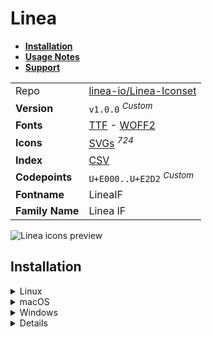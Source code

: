 # Linea

- [**Installation**](#installation)
- [**Usage Notes**](#usage-notes)
- [**Support**](#support)

|                 |                                                                                                                                                                           |
| :-------------- | ------------------------------------------------------------------------------------------------------------------------------------------------------------------------- |
| Repo            | [linea-io/Linea-Iconset](https://github.com/linea-io/Linea-Iconset)                                                                                                       |
| **Version**     | `v1.0.0` <sup>_Custom_</sup>                                                                                                                                              |
| **Fonts**       | [TTF](https://raw.githubusercontent.com/iconicFonts/if/main/fonts/TTF/Linea.ttf) - [WOFF2](https://raw.githubusercontent.com/iconicFonts/if/main/fonts/WOFF2/Linea.woff2) |
| **Icons**       | [SVGs](https://github.com/iconicFonts/if/tree/main/packs/Linea/svgs) <sup>_724_</sup>                                                                                     |
| **Index**       | [CSV](https://github.com/iconicFonts/if/blob/main/indices/Linea.csv)                                                                                                      |
| **Codepoints**  | `U+E000..U+E2D2` <sup>_Custom_</sup>                                                                                                                                      |
| **Fontname**    | LineaIF                                                                                                                                                                   |
| **Family Name** | Linea IF                                                                                                                                                                  |

<picture>
  <source media="(prefers-color-scheme: dark)" srcset="https://raw.githubusercontent.com/iconicFonts/if/main/imgs/Linea_dark.png">
  <img alt="Linea icons preview" src="https://raw.githubusercontent.com/iconicFonts/if/main/imgs/Linea_light.png">
</picture>

## Installation

<details>

<summary>Linux</summary>

```sh
curl -o ~/.local/share/fonts/Linea.ttf https://raw.githubusercontent.com/iconicFonts/if/main/fonts/TTF/Linea.ttf
```

Refresh font cache:

```sh
fc-cache -f ~/.local/share/fonts
```

</details>

<details>

<summary>macOS</summary>

```sh
curl -o ~/Library/Fonts/Linea.ttf https://raw.githubusercontent.com/iconicFonts/if/main/fonts/TTF/Linea.ttf
```

</details>

<details>

<summary>Windows</summary>

```sh
curl -o C:\Windows\Fonts\Linea.ttf https://raw.githubusercontent.com/iconicFonts/if/main/fonts/TTF/Linea.ttf
```

</details>

<details>

## Usage Notes

> [!NOTE]
>
> 1. The icon pack name, originally **Linea Iconset**, was changed to **Linea**.
> 2. The prefix `basic-`, was removed from icon names.
> 3. **Linea** font is standalone and has its own [codepoints](https://github.com/iconicFonts/if/blob/main/indices/Linea.csv), which are different from those in the [IF](https://github.com/iconicFonts/if/blob/main/indices/if.csv) font[^1].

> [!IMPORTANT]  
> The [codepoints](https://github.com/iconicFonts/if/blob/main/indices/Linea.csv) for the **Linea** font remain unchanged and will not alter in the future, ensuring that you can use the font safely even when new versions are released.

## Support

If you've found this project helpful, a little love goes a long way. Give it a :star: or share it around.

[^1]: The first glyph for the **Linea** font starts from codepoint `E000`, while for the **iPack** font, it starts from `F3795`.
